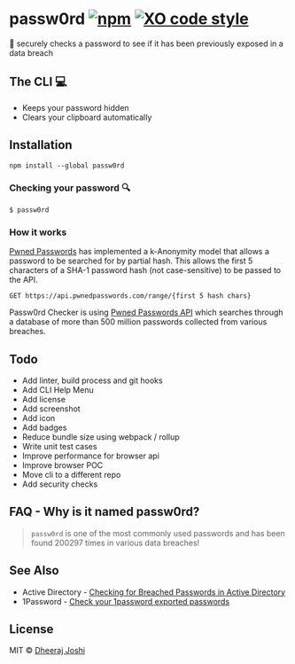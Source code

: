 # passw0rd [![npm][npm-image]][npm-url] [![XO code style][xo-image]][xo-url]

[Build Status]: [![travis][travis-image]][travis-url]
[travis-image]: https://img.shields.io/travis/djadmin/passw0rd/master.svg
[travis-url]: https://travis-ci.org/djadmin/passw0rd
[npm-image]: https://img.shields.io/npm/v/passw0rd.svg
[npm-url]: https://npmjs.org/package/passw0rd
[xo-image]: https://img.shields.io/badge/code_style-XO-5ed9c7.svg
[xo-url]: https://github.com/xojs/xo

🔑 securely checks a password to see if it has been previously exposed in a data breach

## The CLI 💻

* Keeps your password hidden
* Clears your clipboard automatically

## Installation

```npm install --global passw0rd```

### Checking your password 🔍

```$ passw0rd```

### How it works

[Pwned Passwords](https://www.troyhunt.com/ive-just-launched-pwned-passwords-version-2/) has implemented a k-Anonymity model that allows a password to be searched for by partial hash. This allows the first 5 characters of a SHA-1 password hash (not case-sensitive) to be passed to the API.

`GET https://api.pwnedpasswords.com/range/{first 5 hash chars}`

Passw0rd Checker is using [Pwned Passwords API](https://haveibeenpwned.com/API/v2#PwnedPasswords) which searches through a database of more than 500 million passwords collected from various breaches.

## Todo

* Add linter, build process and git hooks
* Add CLI Help Menu
* Add license
* Add screenshot
* Add icon
* Add badges
* Reduce bundle size using webpack / rollup
* Write unit test cases
* Improve performance for browser api
* Improve browser POC
* Move cli to a different repo
* Add security checks

## FAQ - Why is it named passw0rd?

> `passw0rd` is one of the most commonly used passwords and has been found 200297 times in various data breaches!

## See Also

* Active Directory - [Checking for Breached Passwords in Active Directory](https://jacksonvd.com/checking-for-breached-passwords-ad-using-k-anonymity/)
* 1Password - [Check your 1password exported passwords](https://github.com/eblin/1passpwnedcheck)

## License

MIT © [Dheeraj Joshi](https://djadmin.in)